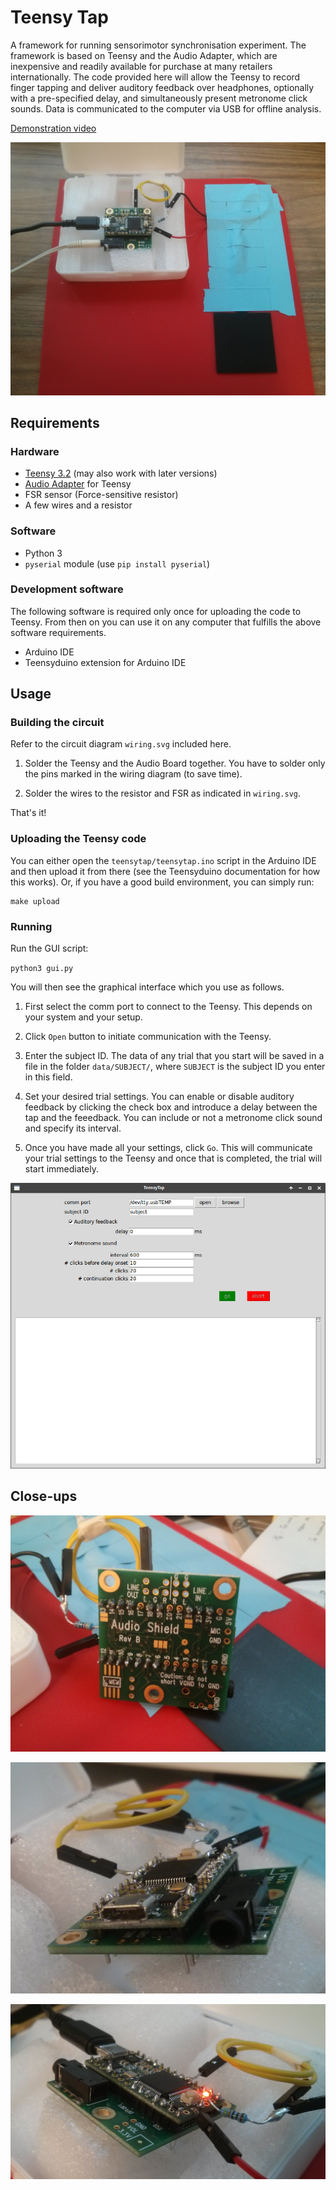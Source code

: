# Teensy Tap

A framework for running sensorimotor synchronisation experiment. The framework is based on Teensy and the Audio Adapter, which are inexpensive and readily available for purchase at many retailers internationally. The code provided here will allow the Teensy to record finger tapping and deliver auditory feedback over headphones, optionally with a pre-specified delay, and simultaneously present metronome click sounds. Data is communicated to the computer via USB for offline analysis.

[Demonstration video](https://vimeo.com/236833791)

![alt text](misc/setup_photo.jpg "Setup example")

## Requirements

### Hardware
* [Teensy 3.2](https://www.pjrc.com/store/teensy32.html) (may also work with later versions)
* [Audio Adapter](https://www.pjrc.com/store/teensy3_audio.html) for Teensy
* FSR sensor (Force-sensitive resistor)
* A few wires and a resistor

### Software
* Python 3
* `pyserial` module (use `pip install pyserial`)

### Development software
The following software is required only once for uploading the code to Teensy. From then on you can use it on any computer that fulfills the above software requirements.
* Arduino IDE
* Teensyduino extension for Arduino IDE



## Usage

### Building the circuit
Refer to the circuit diagram `wiring.svg` included here.

1. Solder the Teensy and the Audio Board together. You have to solder only the pins marked in the wiring diagram (to save time).

2. Solder the wires to the resistor and FSR as indicated in `wiring.svg`. 

That's it!



### Uploading the Teensy code
You can either open the `teensytap/teensytap.ino` script in the Arduino IDE and then upload it from there (see the Teensyduino documentation for how this works). Or, if you have a good build environment, you can simply run:

```
make upload
```

### Running
Run the GUI script:

`python3 gui.py`

You will then see the graphical interface which you use as follows.

1. First select the comm port to connect to the Teensy. This depends on your system and your setup.

2. Click `Open` button to initiate communication with the Teensy.

3. Enter the subject ID. The data of any trial that you start will be saved in a file in the folder `data/SUBJECT/`, where `SUBJECT` is the subject ID you enter in this field.

4. Set your desired trial settings. You can enable or disable auditory feedback by clicking the check box and introduce a delay between the tap and the feeedback. You can include or not a metronome click sound and specify its interval. 

5. Once you have made all your settings, click `Go`. This will communicate your trial settings to the Teensy and once that is completed, the trial will start immediately.

![screenshot](misc/interface_screenshot.jpg "Screenshot")



## Close-ups

![bottom view](misc/bottomview_photo.jpg "Bottom view of the setup")

![side view](misc/sideview_photo.jpg "Side view of the setup")

![diagonal view](misc/diagonalview_photo.jpg "Diagonal view of the setup")


